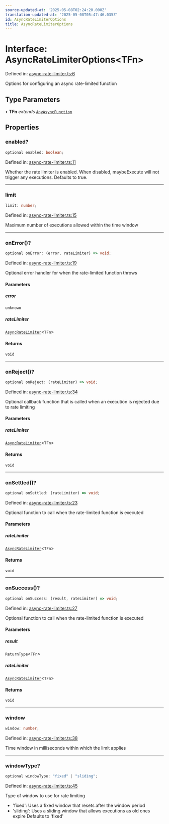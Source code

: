 ```yaml
---
source-updated-at: '2025-05-08T02:24:20.000Z'
translation-updated-at: '2025-05-08T05:47:46.035Z'
id: AsyncRateLimiterOptions
title: AsyncRateLimiterOptions
---
```


<!-- DO NOT EDIT: this page is autogenerated from the type comments -->

# Interface: AsyncRateLimiterOptions\<TFn\>

Defined in: [async-rate-limiter.ts:6](https://github.com/TanStack/pacer/blob/main/packages/pacer/src/async-rate-limiter.ts#L6)

Options for configuring an async rate-limited function

## Type Parameters

• **TFn** *extends* [`AnyAsyncFunction`](../type-aliases/anyasyncfunction.md)

## Properties

### enabled?

```ts
optional enabled: boolean;
```

Defined in: [async-rate-limiter.ts:11](https://github.com/TanStack/pacer/blob/main/packages/pacer/src/async-rate-limiter.ts#L11)

Whether the rate limiter is enabled. When disabled, maybeExecute will not trigger any executions.
Defaults to true.

***

### limit

```ts
limit: number;
```

Defined in: [async-rate-limiter.ts:15](https://github.com/TanStack/pacer/blob/main/packages/pacer/src/async-rate-limiter.ts#L15)

Maximum number of executions allowed within the time window

***

### onError()?

```ts
optional onError: (error, rateLimiter) => void;
```

Defined in: [async-rate-limiter.ts:19](https://github.com/TanStack/pacer/blob/main/packages/pacer/src/async-rate-limiter.ts#L19)

Optional error handler for when the rate-limited function throws

#### Parameters

##### error

`unknown`

##### rateLimiter

[`AsyncRateLimiter`](../classes/asyncratelimiter.md)\<`TFn`\>

#### Returns

`void`

***

### onReject()?

```ts
optional onReject: (rateLimiter) => void;
```

Defined in: [async-rate-limiter.ts:34](https://github.com/TanStack/pacer/blob/main/packages/pacer/src/async-rate-limiter.ts#L34)

Optional callback function that is called when an execution is rejected due to rate limiting

#### Parameters

##### rateLimiter

[`AsyncRateLimiter`](../classes/asyncratelimiter.md)\<`TFn`\>

#### Returns

`void`

***

### onSettled()?

```ts
optional onSettled: (rateLimiter) => void;
```

Defined in: [async-rate-limiter.ts:23](https://github.com/TanStack/pacer/blob/main/packages/pacer/src/async-rate-limiter.ts#L23)

Optional function to call when the rate-limited function is executed

#### Parameters

##### rateLimiter

[`AsyncRateLimiter`](../classes/asyncratelimiter.md)\<`TFn`\>

#### Returns

`void`

***

### onSuccess()?

```ts
optional onSuccess: (result, rateLimiter) => void;
```

Defined in: [async-rate-limiter.ts:27](https://github.com/TanStack/pacer/blob/main/packages/pacer/src/async-rate-limiter.ts#L27)

Optional function to call when the rate-limited function is executed

#### Parameters

##### result

`ReturnType`\<`TFn`\>

##### rateLimiter

[`AsyncRateLimiter`](../classes/asyncratelimiter.md)\<`TFn`\>

#### Returns

`void`

***

### window

```ts
window: number;
```

Defined in: [async-rate-limiter.ts:38](https://github.com/TanStack/pacer/blob/main/packages/pacer/src/async-rate-limiter.ts#L38)

Time window in milliseconds within which the limit applies

***

### windowType?

```ts
optional windowType: "fixed" | "sliding";
```

Defined in: [async-rate-limiter.ts:45](https://github.com/TanStack/pacer/blob/main/packages/pacer/src/async-rate-limiter.ts#L45)

Type of window to use for rate limiting
- 'fixed': Uses a fixed window that resets after the window period
- 'sliding': Uses a sliding window that allows executions as old ones expire
Defaults to 'fixed'
